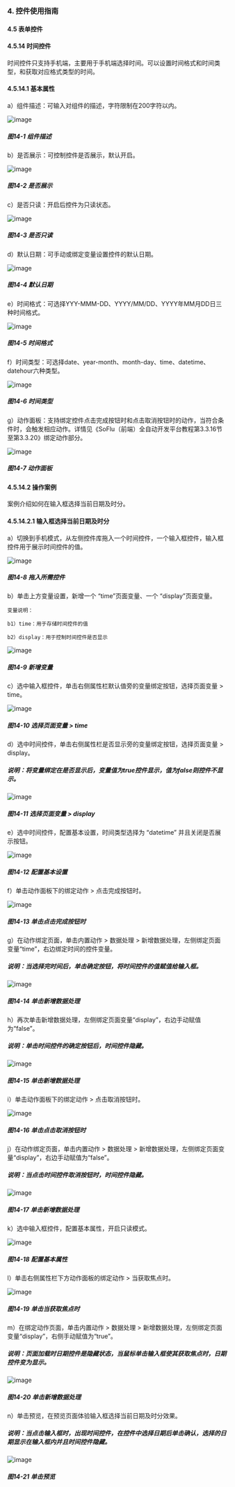 ### 4. 控件使用指南

#### 4.5 表单控件

#### 4.5.14 时间控件

时间控件只支持手机端，主要用于手机端选择时间。可以设置时间格式和时间类型，和获取对应格式类型的时间。

#### 4.5.14.1 基本属性

a）组件描述：可输入对组件的描述，字符限制在200字符以内。

![image](https://user-images.githubusercontent.com/79617492/223052677-3f6a58ff-2e79-4a37-b2e6-9dc85aef0c17.png)

##### 图14-1 组件描述

b）是否展示：可控制控件是否展示，默认开启。

![image](https://user-images.githubusercontent.com/79617492/223053688-f73d00e0-308b-439a-b42c-c1248620564e.png)

##### 图14-2 是否展示

c）是否只读：开启后控件为只读状态。

![image](https://user-images.githubusercontent.com/79617492/223053699-92ed7b3c-58ba-498a-9014-96ced48b5875.png)

##### 图14-3 是否只读

d）默认日期：可手动或绑定变量设置控件的默认日期。

![image](https://user-images.githubusercontent.com/79617492/223053713-c032b2b3-1367-4c0c-812c-ed17048eed9a.png)

##### 图14-4 默认日期

e）时间格式：可选择YYY-MMM-DD、YYYY/MM/DD、YYYY年MM月DD日三种时间格式。

![image](https://user-images.githubusercontent.com/79617492/223053749-ba2c2a3f-8c7b-4886-88dc-bacb1371f77a.png)

##### 图14-5 时间格式

f）时间类型：可选择date、year-month、month-day、time、datetime、datehour六种类型。

![image](https://user-images.githubusercontent.com/79617492/223053766-7000e4b3-6b63-49b8-9bf4-cf4c1e6f0baf.png)

##### 图14-6 时间类型

g）动作面板：支持绑定控件点击完成按钮时和点击取消按钮时的动作，当符合条件时，会触发相应动作。详情见《SoFlu（前端）全自动开发平台教程第3.3.16节至第3.3.20》绑定动作部分。

![image](https://user-images.githubusercontent.com/79617492/223054590-105f1268-aedb-4246-834d-d83a288ca740.png)

##### 图14-7 动作面板

#### 4.5.14.2 操作案例

案例介绍如何在输入框选择当前日期及时分。

#### 4.5.14.2.1 输入框选择当前日期及时分

a）切换到手机模式，从左侧控件库拖入一个时间控件，一个输入框控件，输入框控件用于展示时间控件的值。

![image](https://user-images.githubusercontent.com/79617492/223054607-29075fd3-4c55-4440-b8e4-5a79480ac4b3.png)

##### 图14-8 拖入所需控件

b）单击上方变量设置，新增一个 “time”页面变量、一个 “display”页面变量。

```
变量说明：

b1）time：用于存储时间控件的值

b2）display：用于控制时间控件是否显示
```

![image](https://user-images.githubusercontent.com/79617492/223066181-e3deb217-456a-47c9-a582-4f9b3b5898b9.png)

##### 图14-9 新增变量

c）选中输入框控件，单击右侧属性栏默认值旁的变量绑定按钮，选择页面变量 > time。

![image](https://user-images.githubusercontent.com/79617492/223066947-1f73db71-c8b4-43e0-a62e-115784c522b0.png)

##### 图14-10 选择页面变量 > time

d）选中时间控件，单击右侧属性栏是否显示旁的变量绑定按钮，选择页面变量 > display。

##### 说明：将变量绑定在是否显示后，变量值为true控件显示，值为false则控件不显示。

![image](https://user-images.githubusercontent.com/79617492/223066965-59a40318-f87f-40f9-910b-ab6f8cfc0dee.png)

##### 图14-11 选择页面变量 > display

e）选中时间控件，配置基本设置，时间类型选择为 “datetime” 并且关闭是否展示按钮。

![image](https://user-images.githubusercontent.com/79617492/223066997-8eef0619-2f71-4fe1-a790-477a63759a89.png)

##### 图14-12 配置基本设置

f）单击动作面板下的绑定动作 > 点击完成按钮时。

![image](https://user-images.githubusercontent.com/79617492/223067031-0e7aa942-4d4c-4522-9def-535bd656208a.png)

##### 图14-13 单击点击完成按钮时

g）在动作绑定页面，单击内置动作 > 数据处理 > 新增数据处理，左侧绑定页面变量“time”，右边绑定时间的控件变量。

##### 说明：当选择完时间后，单击确定按钮，将时间控件的值赋值给输入框。

![image](https://user-images.githubusercontent.com/79617492/223067101-b5ee2460-2c70-460a-a5c4-384e71610d7f.png)

##### 图14-14 单击新增数据处理

h）再次单击新增数据处理，左侧绑定页面变量“display”，右边手动赋值为“false”。

##### 说明：单击时间控件的确定按钮后，时间控件隐藏。

![image](https://user-images.githubusercontent.com/79617492/223067127-110eac70-a7fc-4146-a8da-9daad1906e3a.png)

##### 图14-15 单击新增数据处理

i）单击动作面板下的绑定动作 > 点击取消按钮时。

![image](https://user-images.githubusercontent.com/79617492/223067156-b539033a-f898-4f0e-80d4-faf12a8c0715.png)

##### 图14-16 单击点击取消按钮时

j）在动作绑定页面，单击内置动作 > 数据处理 > 新增数据处理，左侧绑定页面变量“display”，右边手动赋值为“false”。

##### 说明：当点击时间控件取消按钮时，时间控件隐藏。

![image](https://user-images.githubusercontent.com/79617492/223067181-04d89cef-d48b-4024-b8b9-f6289afe7945.png)

##### 图14-17 单击新增数据处理

k）选中输入框控件，配置基本属性，开启只读模式。

![image](https://user-images.githubusercontent.com/79617492/223067212-6228fa03-0824-403e-a710-fee2c290528a.png)

##### 图14-18 配置基本属性

l）单击右侧属性栏下方动作面板的绑定动作 > 当获取焦点时。

![image](https://user-images.githubusercontent.com/79617492/223067283-521f9632-018e-4edb-96e1-dcac08bc0637.png)

##### 图14-19 单击当获取焦点时

m）在绑定动作页面，单击内置动作 > 数据处理 > 新增数据处理，左侧绑定页面变量“display”，右侧手动赋值为“true”。

##### 说明：页面加载时日期控件是隐藏状态，当鼠标单击输入框使其获取焦点时，日期控件变为显示。

![image](https://user-images.githubusercontent.com/79617492/223067302-794ca36c-5d9c-4336-9867-e518af4b809a.png)

##### 图14-20 单击新增数据处理

n）单击预览，在预览页面体验输入框选择当前日期及时分效果。

##### 说明：当点击输入框时，出现时间控件，在控件中选择日期后单击确认，选择的日期显示在输入框内并且时间控件隐藏。

![image](https://user-images.githubusercontent.com/79617492/223067324-01b659b6-ff4e-4349-8587-e363baa5e0d4.png)

##### 图14-21 单击预览
